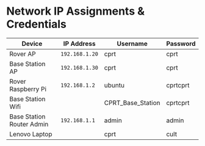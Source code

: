# Network IP Assignments & Credentials
| Device | IP Address | Username | Password |
|--------|------------|----------|----------|
| Rover AP| `192.168.1.20` | cprt | cprt|
| Base Station AP | `192.168.1.30` | cprt |cprt|
| Rover Raspberry Pi | `192.168.1.2` | ubuntu | cprtcprt |
| Base Station Wifi | | CPRT_Base_Station | cprtcprt |
| Base Station Router Admin | `192.168.1.1` | admin | admin|
| Lenovo Laptop | | cprt | cult| 
